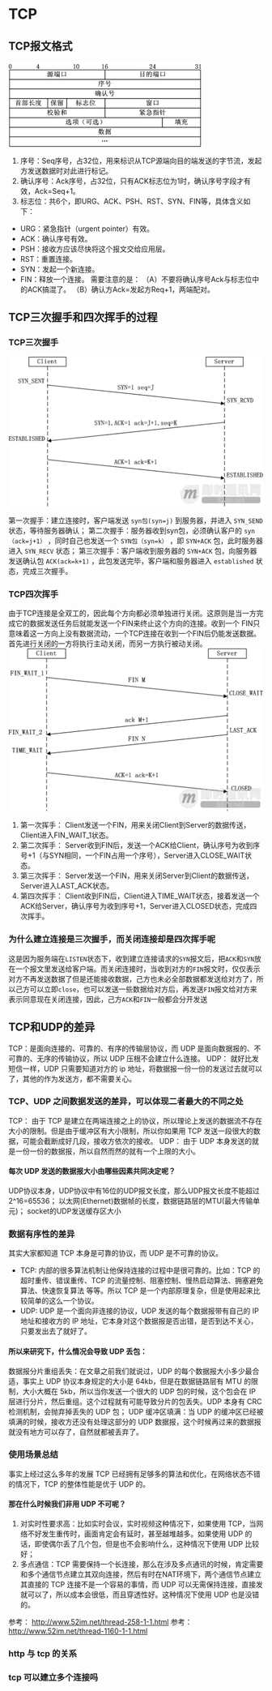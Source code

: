 # TCP
## TCP报文格式
![ddd.jpeg](../img/img52.png)
1. 序号：Seq序号，占32位，用来标识从TCP源端向目的端发送的字节流，发起方发送数据时对此进行标记。
2. 确认序号：Ack序号，占32位，只有ACK标志位为1时，确认序号字段才有效，Ack=Seq+1。
3. 标志位：共6个，即URG、ACK、PSH、RST、SYN、FIN等，具体含义如下：
  * URG：紧急指针（urgent pointer）有效。
  * ACK：确认序号有效。
  * PSH：接收方应该尽快将这个报文交给应用层。
  * RST：重置连接。
  * SYN：发起一个新连接。
  * FIN：释放一个连接。
需要注意的是：
（A）不要将确认序号Ack与标志位中的ACK搞混了。
（B）确认方Ack=发起方Req+1，两端配对。

## TCP三次握手和四次挥手的过程

### TCP三次握手
![ddd.jpeg](../img/img53.png)

第一次握手：建立连接时，客户端发送 `syn包(syn=j)` 到服务器，并进入 `SYN_SEND` 状态，等待服务器确认；
第二次握手：服务器收到syn包，必须确认客户的 `syn（ack=j+1）` ，同时自己也发送一个 `SYN包（syn=k）` ，即 `SYN+ACK` 包，此时服务器进入 `SYN_RECV` 状态；
第三次握手：客户端收到服务器的 `SYN+ACK` 包，向服务器发送确认包 `ACK(ack=k+1)` ，此包发送完毕，客户端和服务器进入 `established` 状态，完成三次握手。

### TCP四次挥手

由于TCP连接是全双工的，因此每个方向都必须单独进行关闭。这原则是当一方完成它的数据发送任务后就能发送一个FIN来终止这个方向的连接。收到一个 FIN只意味着这一方向上没有数据流动，一个TCP连接在收到一个FIN后仍能发送数据。首先进行关闭的一方将执行主动关闭，而另一方执行被动关闭。
![ddd.jpeg](../img/img54.png)

1. 第一次挥手： Client发送一个FIN，用来关闭Client到Server的数据传送，Client进入FIN_WAIT_1状态。
1. 第二次挥手： Server收到FIN后，发送一个ACK给Client，确认序号为收到序号+1（与SYN相同，一个FIN占用一个序号），Server进入CLOSE_WAIT状态。
1. 第三次挥手： Server发送一个FIN，用来关闭Server到Client的数据传送，Server进入LAST_ACK状态。
1. 第四次挥手： Client收到FIN后，Client进入TIME_WAIT状态，接着发送一个ACK给Server，确认序号为收到序号+1，Server进入CLOSED状态，完成四次挥手。

### 为什么建立连接是三次握手，而关闭连接却是四次挥手呢
这是因为服务端在`LISTEN`状态下，收到建立连接请求的`SYN`报文后，把`ACK`和`SYN`放在一个报文里发送给客户端。而关闭连接时，当收到对方的`FIN`报文时，仅仅表示对方不再发送数据了但是还能接收数据，己方也未必全部数据都发送给对方了，所以己方可以立即`close`，也可以发送一些数据给对方后，再发送`FIN`报文给对方来表示同意现在关闭连接，因此，己方`ACK`和`FIN`一般都会分开发送


## TCP和UDP的差异
TCP：是面向连接的、可靠的、有序的传输层协议，而 UDP 是面向数据报的、不可靠的、无序的传输协议，所以 UDP 压根不会建立什么连接。
UDP： 就好比发短信一样，UDP 只需要知道对方的 ip 地址，将数据报一份一份的发送过去就可以了，其他的作为发送方，都不需要关心。

### TCP、UDP 之间数据发送的差异，可以体现二者最大的不同之处
TCP： 由于 TCP 是建立在两端连接之上的协议，所以理论上发送的数据流不存在大小的限制。但是由于缓冲区有大小限制，所以你如果用 TCP 发送一段很大的数据，可能会截断成好几段，接收方依次的接收。
UDP： 由于 UDP 本身发送的就是一份一份的数据报，所以自然而然的就有一个上限的大小。
#### 每次 UDP 发送的数据报大小由哪些因素共同决定呢？
UDP协议本身，UDP协议中有16位的UDP报文长度，那么UDP报文长度不能超过2^16=65536；
以太网(Ethernet)数据帧的长度，数据链路层的MTU(最大传输单元)；
socket的UDP发送缓存区大小

### 数据有序性的差异
其实大家都知道 TCP 本身是可靠的协议，而 UDP 是不可靠的协议。
* TCP: 内部的很多算法机制让他保持连接的过程中是很可靠的。比如：TCP 的超时重传、错误重传、TCP 的流量控制、阻塞控制、慢热启动算法、拥塞避免算法、快速恢复算法 等等。所以 TCP 是一个内部原理复杂，但是使用起来比较简单的这么一个协议。
* UDP: UDP 是一个面向非连接的协议，UDP 发送的每个数据报带有自己的 IP 地址和接收方的 IP 地址，它本身对这个数据报是否出错，是否到达不关心，只要发出去了就好了。
#### 所以来研究下，什么情况会导致 UDP 丢包：
数据报分片重组丢失：在文章之前我们就说过，UDP 的每个数据报大小多少最合适，事实上 UDP 协议本身规定的大小是 64kb，但是在数据链路层有 MTU 的限制，大小大概在 5kb，所以当你发送一个很大的 UDP 包的时候，这个包会在 IP 层进行分片，然后重组。这个过程就有可能导致分片的包丢失。UDP 本身有 CRC 检测机制，会抛弃掉丢失的 UDP 包；
UDP 缓冲区填满：当 UDP 的缓冲区已经被填满的时候，接收方还没有处理这部分的 UDP 数据报，这个时候再过来的数据报就没有地方可以存了，自然就都被丢弃了。

### 使用场景总结
 事实上经过这么多年的发展 TCP 已经拥有足够多的算法和优化，在网络状态不错的情况下，TCP 的整体性能是优于 UDP 的。
#### 那在什么时候我们非用 UDP 不可呢？
1. 对实时性要求高：比如实时会议，实时视频这种情况下，如果使用 TCP，当网络不好发生重传时，画面肯定会有延时，甚至越堆越多。如果使用 UDP 的话，即使偶尔丢了几个包，但是也不会影响什么，这种情况下使用 UDP 比较好；
2. 多点通信：TCP 需要保持一个长连接，那么在涉及多点通讯的时候，肯定需要和多个通信节点建立其双向连接，然后有时在NAT环境下，两个通信节点建立其直接的 TCP 连接不是一个容易的事情，而 UDP 可以无需保持连接，直接发就可以了，所以成本会很低，而且穿透性好。这种情况下使用 UDP 也是没错的。

参考： http://www.52im.net/thread-258-1-1.html
参考： http://www.52im.net/thread-1160-1-1.html

### http 与 tcp 的关系
### tcp 可以建立多个连接吗